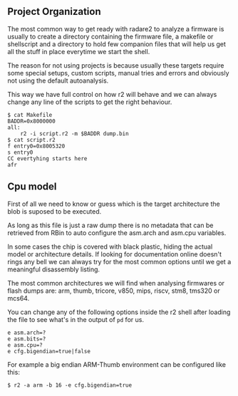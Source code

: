 ## Project Organization

The most common way to get ready with radare2 to analyze a firmware is usually to create a directory containing the firmware file, a makefile or shellscript and a directory to hold few companion files that will help us get all the stuff in place everytime we start the shell.

The reason for not using projects is because usually these targets require some special setups, custom scripts, manual tries and errors and obviously not using the default autoanalysis.

This way we have full control on how r2 will behave and we can always change any line of the scripts to get the right behaviour.

```console
$ cat Makefile
BADDR=0x8000000
all:
    r2 -i script.r2 -m $BADDR dump.bin
$ cat script.r2
f entry0=0x8005320
s entry0
CC evertyhing starts here
afr
```

## Cpu model

First of all we need to know or guess which is the target architecture the blob is suposed to be executed.

As long as this file is just a raw dump there is no metadata that can be retrieved from RBin to auto configure the asm.arch and asm.cpu variables.

In some cases the chip is covered with black plastic, hiding the actual model or architecture details. If looking for documentation online doesn't rings any bell we can always try for the most common options until we get a meaningful disassembly listing.

The most common architectures we will find when analysing firmwares or flash dumps are: arm, thumb, tricore, v850, mips, riscv, stm8, tms320 or mcs64.

You can change any of the following options inside the r2 shell after loading the file to see what's in the output of `pd` for us.

```console
e asm.arch=?
e asm.bits=?
e asm.cpu=?
e cfg.bigendian=true|false
```

For example a big endian ARM-Thumb environment can be configured like this:

`$ r2 -a arm -b 16 -e cfg.bigendian=true`
